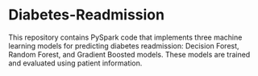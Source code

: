 # Diabetes-Readmission

This repository contains PySpark code that implements three machine learning models for predicting diabetes readmission: Decision Forest, Random Forest, and Gradient Boosted models. These models are trained and evaluated using patient information.
